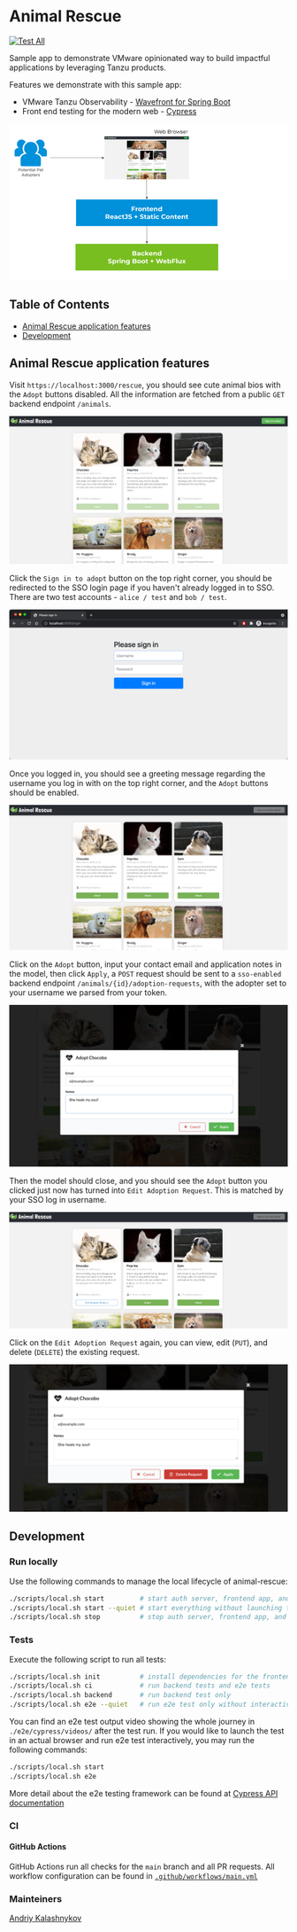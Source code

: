# Animal Rescue
[![Test All](https://github.com/AndriyKalashnykov/animal-rescue/actions/workflows/main.yml/badge.svg?branch=main)](https://github.com/AndriyKalashnykov/animal-rescue/actions/workflows/main.yml)

Sample app to demonstrate VMware opinionated way to build impactful applications by leveraging Tanzu products.

Features we demonstrate with this sample app:

* VMware Tanzu Observability - [Wavefront for Spring Boot](https://docs.wavefront.com/wavefront_springboot.html#step-3--view-your-data-on-wavefront)
* Front end testing for the modern web - [Cypress](https://docs.cypress.io/guides/overview/why-cypress)

![architecture](./docs/images/animal-rescue-arch-simple.png)

## Table of Contents

* [Animal Rescue application features](#animal-rescue-application-features)
* [Development](#development)

## Animal Rescue application features

Visit `https://localhost:3000/rescue`, you should see cute animal bios with the `Adopt` buttons disabled. All the information are fetched from a public `GET` backend endpoint `/animals`.

![homepage](./docs/images/homepage.png)

Click the `Sign in to adopt` button on the top right corner, you should be redirected to the SSO login page if you haven't already logged in to SSO.
There are two test accounts - `alice / test` and `bob / test`.

![log in page](./docs/images/login-simple.png)

Once you logged in, you should see a greeting message regarding the username you log in with on the top right corner, and the `Adopt` buttons should be enabled.

![logged in view](./docs/images/logged-in.png)

Click on the `Adopt` button, input your contact email and application notes in the model, then click `Apply`, a `POST` request should be sent to a `sso-enabled` backend endpoint `/animals/{id}/adoption-requests`, with the adopter set to your username we parsed from your token.

![adopt model](./docs/images/adopt.png)   

Then the model should close, and you should see the `Adopt` button you clicked just now has turned into `Edit Adoption Request`. This is matched by your SSO log in username.

![adopted view](./docs/images/adopted.png)   

Click on the `Edit Adoption Request` again, you can view, edit (`PUT`), and delete (`DELETE`) the existing request.

![view or edit existing adoption request model](./docs/images/edit-or-delete.png)   

## Development

### Run locally

Use the following commands to manage the local lifecycle of animal-rescue:

```bash
./scripts/local.sh start         # start auth server, frontend app, and backend app
./scripts/local.sh start --quiet # start everything without launching the app in browser, and redirects all output to `./scripts/out/`
./scripts/local.sh stop          # stop auth server, frontend app, and backend app. You would only need to do this if you start the app in quiet mode.
```

### Tests

Execute the following script to run all tests:

```bash
./scripts/local.sh init          # install dependencies for the frontend folder and the e2e folder
./scripts/local.sh ci            # run backend tests and e2e tests
./scripts/local.sh backend       # run backend test only
./scripts/local.sh e2e --quiet   # run e2e test only without interactive mode
```

You can find an e2e test output video showing the whole journey in `./e2e/cypress/videos/` after the test run. If you would like to launch the test in an actual browser and run e2e test interactively, you may run the following commands:

```bash
./scripts/local.sh start
./scripts/local.sh e2e
```

More detail about the e2e testing framework can be found at [Cypress API documentation](https://docs.cypress.io/api/api/table-of-contents.html) 

### CI

#### GitHub Actions

GitHub Actions run all checks for the `main` branch and all PR requests. All workflow configuration can be found in [`.github/workflows/main.yml`](https://github.com/AndriyKalashnykov/animal-rescue/blob/6741f90a579f331dbc3153ab6c56d8b684d5a05f/.github/workflows/main.yml)

### Mainteiners

[Andriy Kalashnykov](https://github.com/AndriyKalashnykov)